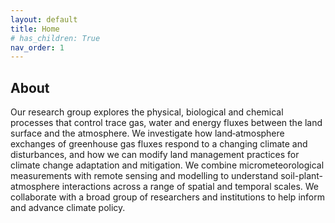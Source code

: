 ```yaml
---
layout: default
title: Home
# has_children: True
nav_order: 1
---
```


## About

Our research group explores the physical, biological and chemical processes that control trace gas, water and energy fluxes between the land surface and the atmosphere. We investigate how land‑atmosphere exchanges of greenhouse gas fluxes respond to a changing climate and disturbances, and how we can modify land management practices for climate change adaptation and mitigation. We combine micrometeorological measurements with remote sensing and modelling to understand soil-plant-atmosphere interactions across a range of spatial and temporal scales. We collaborate with a broad group of researchers and institutions to help inform and advance climate policy.